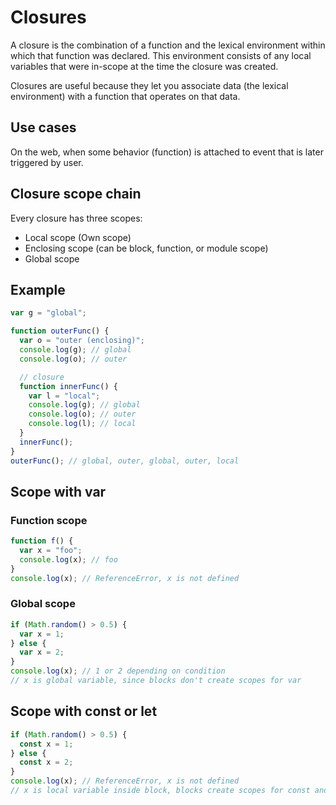 # Closures

A closure is the combination of a function and the lexical environment within which that function was declared. This environment consists of any local variables that were in-scope at the time the closure was created.

Closures are useful because they let you associate data (the lexical environment) with a function that operates on that data.

## Use cases

On the web, when some behavior (function) is attached to event that is later triggered by user.

## Closure scope chain

Every closure has three scopes:

- Local scope (Own scope)
- Enclosing scope (can be block, function, or module scope)
- Global scope

## Example

```js
var g = "global";

function outerFunc() {
  var o = "outer (enclosing)";
  console.log(g); // global
  console.log(o); // outer

  // closure
  function innerFunc() {
    var l = "local";
    console.log(g); // global
    console.log(o); // outer
    console.log(l); // local
  }
  innerFunc();
}
outerFunc(); // global, outer, global, outer, local
```

## Scope with var

### Function scope

```js
function f() {
  var x = "foo";
  console.log(x); // foo
}
console.log(x); // ReferenceError, x is not defined
```

### Global scope

```js
if (Math.random() > 0.5) {
  var x = 1;
} else {
  var x = 2;
}
console.log(x); // 1 or 2 depending on condition
// x is global variable, since blocks don't create scopes for var
```

## Scope with const or let

```js
if (Math.random() > 0.5) {
  const x = 1;
} else {
  const x = 2;
}
console.log(x); // ReferenceError, x is not defined
// x is local variable inside block, blocks create scopes for const and let
```
